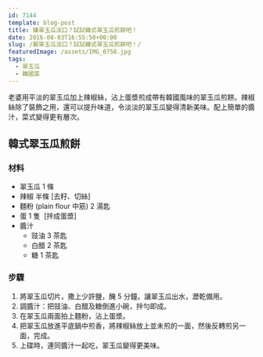 ```yaml
---
id: 7144
template: blog-post
title: 嫌翠玉瓜淡口？試試韓式翠玉瓜煎餅吧！
date: 2016-08-03T16:55:50+00:00
slug: /厭翠玉瓜淡口？試試韓式翠玉瓜煎餅吧！/
featuredImage: /assets/IMG_0758.jpg
tags:
  - 翠玉瓜
  - 韓國菜
---
```

老婆用平淡的翠玉瓜加上辣椒絲，沾上蛋漿煎成帶有韓國風味的翠玉瓜煎餅。辣椒絲除了裝飾之用，還可以提升味道，令淡淡的翠玉瓜變得清新美味。配上簡單的醬汁，菜式變得更有層次。

<!--more-->

## 韓式翠玉瓜煎餅

### 材料

* 翠玉瓜 1 條
* 辣椒 半條 [去籽、切絲]
* 麵粉 (plain flour 中筋) 2 湯匙
* 蛋 1 隻  [拌成蛋漿]
* 醬汁 
    * 豉油 3 茶匙
    * 白醋 2 茶匙
    * 糖 1 茶匙

### 步驟

  1. 將翠玉瓜切片，撒上少許鹽，醃 5 分鐘。讓翠玉瓜出水，瀝乾備用。
  2. 調醬汁：把豉油、白醋及糖倒進小碗，拌勻即成。
  3. 在翠玉瓜兩面拍上麵粉，沾上蛋漿。
  4. 把翠玉瓜放進平底鍋中煎香，將辣椒絲放上並未煎的一面，然後反轉煎另一面，完成。
  5. 上碟時，連同醬汁一起吃，翠玉瓜變得更美味。